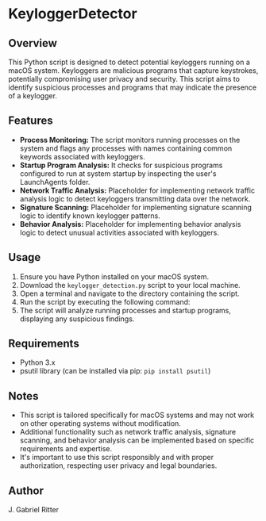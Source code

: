 # KeyloggerDetector

## Overview
This Python script is designed to detect potential keyloggers running on a macOS system. Keyloggers are malicious programs that capture keystrokes, potentially compromising user privacy and security. This script aims to identify suspicious processes and programs that may indicate the presence of a keylogger.

## Features
- **Process Monitoring:** The script monitors running processes on the system and flags any processes with names containing common keywords associated with keyloggers.
- **Startup Program Analysis:** It checks for suspicious programs configured to run at system startup by inspecting the user's LaunchAgents folder.
- **Network Traffic Analysis:** Placeholder for implementing network traffic analysis logic to detect keyloggers transmitting data over the network.
- **Signature Scanning:** Placeholder for implementing signature scanning logic to identify known keylogger patterns.
- **Behavior Analysis:** Placeholder for implementing behavior analysis logic to detect unusual activities associated with keyloggers.

## Usage
1. Ensure you have Python installed on your macOS system.
2. Download the `keylogger_detection.py` script to your local machine.
3. Open a terminal and navigate to the directory containing the script.
4. Run the script by executing the following command:
5. The script will analyze running processes and startup programs, displaying any suspicious findings.

## Requirements
- Python 3.x
- psutil library (can be installed via pip: `pip install psutil`)

## Notes
- This script is tailored specifically for macOS systems and may not work on other operating systems without modification.
- Additional functionality such as network traffic analysis, signature scanning, and behavior analysis can be implemented based on specific requirements and expertise.
- It's important to use this script responsibly and with proper authorization, respecting user privacy and legal boundaries.

## Author
J. Gabriel Ritter

